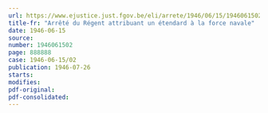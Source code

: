 ```yaml
---
url: https://www.ejustice.just.fgov.be/eli/arrete/1946/06/15/1946061502/justel
title-fr: "Arrêté du Régent attribuant un étendard à la force navale"
date: 1946-06-15
source:
number: 1946061502
page: 888888
case: 1946-06-15/02
publication: 1946-07-26
starts:
modifies:
pdf-original:
pdf-consolidated:
---
```


